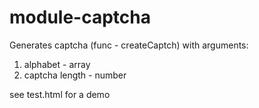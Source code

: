 # module-captcha

Generates captcha (func - createCaptch) with arguments:
1. alphabet - array
2. captcha length - number

see test.html for a demo
